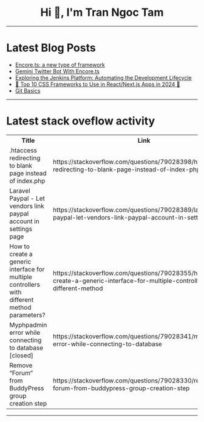 <h1 align="center">Hi 👋, I'm Tran Ngoc Tam</h1>

---

# Latest Blog Posts 
<!-- BLOG-POST-LIST:START -->
- [Encore.ts: a new type of framework](https://dev.to/encore/encorets-a-new-type-of-framework-3c48)
- [Gemini Twitter Bot With Encore.ts](https://dev.to/talhaahsan/gemini-twitter-bot-with-encorets-i77)
- [Exploring the Jenkins Platform: Automating the Development Lifecycle](https://dev.to/renan_almeidasv/exploring-the-jenkins-platform-automating-the-development-lifecycle-19d5)
- [🌟 Top 10 CSS Frameworks to Use in React/Next.js Apps in 2024 🎨](https://dev.to/hamzakhan/top-10-css-frameworks-to-use-in-reactnextjs-apps-in-2024-314a)
- [Git Basics](https://dev.to/harshm03/git-basics-3ooi)
<!-- BLOG-POST-LIST:END -->

---

# Latest stack oveflow activity
<table>
  <tr><th>Title</th><th>Link</th></tr>
  <!-- STACKOVERFLOW:START --><tr><td>.htaccess redirecting to blank page instead of index.php</td><td>https://stackoverflow.com/questions/79028398/htaccess-redirecting-to-blank-page-instead-of-index-php</td></tr><tr><td>Laravel Paypal - Let vendors link paypal account in settings page</td><td>https://stackoverflow.com/questions/79028389/laravel-paypal-let-vendors-link-paypal-account-in-settings-page</td></tr><tr><td>How to create a generic interface for multiple controllers with different method parameters?</td><td>https://stackoverflow.com/questions/79028355/how-to-create-a-generic-interface-for-multiple-controllers-with-different-method</td></tr><tr><td>Myphpadmin error while connecting to database [closed]</td><td>https://stackoverflow.com/questions/79028341/myphpadmin-error-while-connecting-to-database</td></tr><tr><td>Remove “Forum” from BuddyPress group creation step</td><td>https://stackoverflow.com/questions/79028330/remove-forum-from-buddypress-group-creation-step</td></tr><!-- STACKOVERFLOW:END -->
</table>

---



